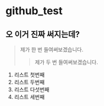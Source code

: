 # github_test
## 오 이거 진짜 써지는데?
> 제가 한 번 들여써보겠습니다.
> > 제가 두 번 들여써보겠습니다.

1. 리스트 첫번째
2. 리스트 두번째
5. 리스트 다섯번째
3. 리스트 세번째
